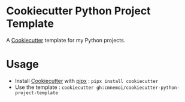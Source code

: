 # Cookiecutter Python Project Template

A [Cookiecutter](https://github.com/audreyr/cookiecutter) template for my Python projects.

# Usage

- Install [Cookiecutter](https://github.com/audreyr/cookiecutter) with [pipx](https://github.com/pypa/pipx) : `pipx install cookiecutter`
- Use the template : `cookiecutter gh:cmnemoi/cookiecutter-python-project-template`